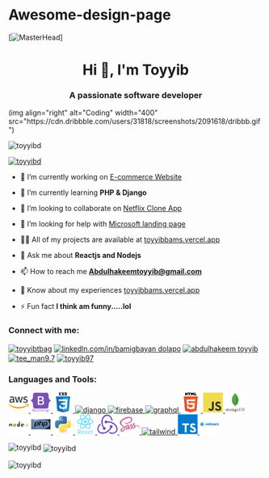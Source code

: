 # Awesome-design-page
[![MasterHead](https://tse3.mm.bing.net/th?id=OIP.WBsrBjOaysndsMvXjpptHQHaEK&pid=Api&P=0)]
<h1 align="center">Hi 👋, I'm Toyyib</h1>
<h3 align="center">A passionate software developer</h3>
(img align="right" alt="Coding" width="400" src="https://cdn.dribbble.com/users/31818/screenshots/2091618/dribbb.gif")

<p align="left"> <img src="https://komarev.com/ghpvc/?username=toyyibd&label=Profile%20views&color=0e75b6&style=flat" alt="toyyibd" /> </p>

<p align="left"> <a href="https://github.com/ryo-ma/github-profile-trophy"><img src="https://github-profile-trophy.vercel.app/?username=toyyibd" alt="toyyibd" /></a> </p>

- 🔭 I’m currently working on [E-commerce Website](e-commerce-toyyib.vercel.app)

- 🌱 I’m currently learning **PHP & Django**

- 👯 I’m looking to collaborate on [Netflix Clone App](netflixclone-toyyib.vercel.app)

- 🤝 I’m looking for help with [Microsoft landing page](toyyibmicrosoftlandingpage.netlify.app/)

- 👨‍💻 All of my projects are available at [toyyibbams.vercel.app](toyyibbams.vercel.app)

- 💬 Ask me about **Reactjs and Nodejs**

- 📫 How to reach me **Abdulhakeemtoyyib@gmail.com**

- 📄 Know about my experiences [toyyibbams.vercel.app](toyyibbams.vercel.app)

- ⚡ Fun fact **I think am funny.....lol**

<h3 align="left">Connect with me:</h3>
<p align="left">
<a href="https://twitter.com/toyyibtbag" target="blank"><img align="center" src="https://raw.githubusercontent.com/rahuldkjain/github-profile-readme-generator/master/src/images/icons/Social/twitter.svg" alt="toyyibtbag" height="30" width="40" /></a>
<a href="https://linkedin.com/in/linkedln.com/in/bamigbayan dolapo" target="blank"><img align="center" src="https://raw.githubusercontent.com/rahuldkjain/github-profile-readme-generator/master/src/images/icons/Social/linked-in-alt.svg" alt="linkedln.com/in/bamigbayan dolapo" height="30" width="40" /></a>
<a href="https://fb.com/abdulhakeem toyyib" target="blank"><img align="center" src="https://raw.githubusercontent.com/rahuldkjain/github-profile-readme-generator/master/src/images/icons/Social/facebook.svg" alt="abdulhakeem toyyib" height="30" width="40" /></a>
<a href="https://instagram.com/tee_man9.7" target="blank"><img align="center" src="https://raw.githubusercontent.com/rahuldkjain/github-profile-readme-generator/master/src/images/icons/Social/instagram.svg" alt="tee_man9.7" height="30" width="40" /></a>
<a href="https://www.leetcode.com/toyyib97" target="blank"><img align="center" src="https://raw.githubusercontent.com/rahuldkjain/github-profile-readme-generator/master/src/images/icons/Social/leet-code.svg" alt="toyyib97" height="30" width="40" /></a>
</p>

<h3 align="left">Languages and Tools:</h3>
<p align="left"> <a href="https://aws.amazon.com" target="_blank" rel="noreferrer"> <img src="https://raw.githubusercontent.com/devicons/devicon/master/icons/amazonwebservices/amazonwebservices-original-wordmark.svg" alt="aws" width="40" height="40"/> </a> <a href="https://getbootstrap.com" target="_blank" rel="noreferrer"> <img src="https://raw.githubusercontent.com/devicons/devicon/master/icons/bootstrap/bootstrap-plain-wordmark.svg" alt="bootstrap" width="40" height="40"/> </a> <a href="https://www.w3schools.com/css/" target="_blank" rel="noreferrer"> <img src="https://raw.githubusercontent.com/devicons/devicon/master/icons/css3/css3-original-wordmark.svg" alt="css3" width="40" height="40"/> </a> <a href="https://www.djangoproject.com/" target="_blank" rel="noreferrer"> <img src="https://cdn.worldvectorlogo.com/logos/django.svg" alt="django" width="40" height="40"/> </a> <a href="https://firebase.google.com/" target="_blank" rel="noreferrer"> <img src="https://www.vectorlogo.zone/logos/firebase/firebase-icon.svg" alt="firebase" width="40" height="40"/> </a> <a href="https://graphql.org" target="_blank" rel="noreferrer"> <img src="https://www.vectorlogo.zone/logos/graphql/graphql-icon.svg" alt="graphql" width="40" height="40"/> </a> <a href="https://www.w3.org/html/" target="_blank" rel="noreferrer"> <img src="https://raw.githubusercontent.com/devicons/devicon/master/icons/html5/html5-original-wordmark.svg" alt="html5" width="40" height="40"/> </a> <a href="https://developer.mozilla.org/en-US/docs/Web/JavaScript" target="_blank" rel="noreferrer"> <img src="https://raw.githubusercontent.com/devicons/devicon/master/icons/javascript/javascript-original.svg" alt="javascript" width="40" height="40"/> </a> <a href="https://www.mongodb.com/" target="_blank" rel="noreferrer"> <img src="https://raw.githubusercontent.com/devicons/devicon/master/icons/mongodb/mongodb-original-wordmark.svg" alt="mongodb" width="40" height="40"/> </a> <a href="https://nodejs.org" target="_blank" rel="noreferrer"> <img src="https://raw.githubusercontent.com/devicons/devicon/master/icons/nodejs/nodejs-original-wordmark.svg" alt="nodejs" width="40" height="40"/> </a> <a href="https://www.php.net" target="_blank" rel="noreferrer"> <img src="https://raw.githubusercontent.com/devicons/devicon/master/icons/php/php-original.svg" alt="php" width="40" height="40"/> </a> <a href="https://www.python.org" target="_blank" rel="noreferrer"> <img src="https://raw.githubusercontent.com/devicons/devicon/master/icons/python/python-original.svg" alt="python" width="40" height="40"/> </a> <a href="https://reactjs.org/" target="_blank" rel="noreferrer"> <img src="https://raw.githubusercontent.com/devicons/devicon/master/icons/react/react-original-wordmark.svg" alt="react" width="40" height="40"/> </a> <a href="https://redux.js.org" target="_blank" rel="noreferrer"> <img src="https://raw.githubusercontent.com/devicons/devicon/master/icons/redux/redux-original.svg" alt="redux" width="40" height="40"/> </a> <a href="https://sass-lang.com" target="_blank" rel="noreferrer"> <img src="https://raw.githubusercontent.com/devicons/devicon/master/icons/sass/sass-original.svg" alt="sass" width="40" height="40"/> </a> <a href="https://tailwindcss.com/" target="_blank" rel="noreferrer"> <img src="https://www.vectorlogo.zone/logos/tailwindcss/tailwindcss-icon.svg" alt="tailwind" width="40" height="40"/> </a> <a href="https://www.typescriptlang.org/" target="_blank" rel="noreferrer"> <img src="https://raw.githubusercontent.com/devicons/devicon/master/icons/typescript/typescript-original.svg" alt="typescript" width="40" height="40"/> </a> <a href="https://webpack.js.org" target="_blank" rel="noreferrer"> <img src="https://raw.githubusercontent.com/devicons/devicon/d00d0969292a6569d45b06d3f350f463a0107b0d/icons/webpack/webpack-original-wordmark.svg" alt="webpack" width="40" height="40"/> </a> </p>

<p><img align="left" src="https://github-readme-stats.vercel.app/api/top-langs?username=toyyibd&show_icons=true&locale=en&layout=compact" alt="toyyibd" /></p>

<p>&nbsp;<img align="center" src="https://github-readme-stats.vercel.app/api?username=toyyibd&show_icons=true&locale=en" alt="toyyibd" /></p>

<p><img align="center" src="https://github-readme-streak-stats.herokuapp.com/?user=toyyibd&" alt="toyyibd" /></p>
